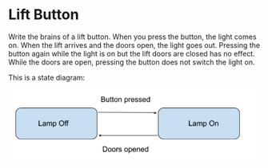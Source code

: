 # Lift Button

Write the brains of a lift button. When you press the button, the light comes on. When the lift arrives and the doors
open, the light goes out. Pressing the button again while the light is on but the lift doors are closed has no effect.
While the doors are open, pressing the button does not switch the light on. 

This is a state diagram:

![State Diagram](/docs/assets/images/lift_button_states_transitions.png)

 